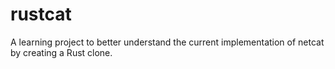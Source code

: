 # rustcat
A learning project to better understand the current implementation of netcat by creating a Rust clone.
